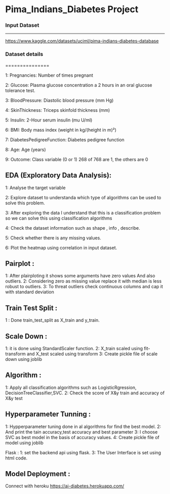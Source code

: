 # Pima_Indians_Diabetes Project

### Input Dataset
------------------------------
https://www.kaggle.com/datasets/uciml/pima-indians-diabetes-database

### Dataset details
===============

1: Pregnancies: Number of times pregnant

2: Glucose: Plasma glucose concentration a 2 hours in an oral glucose tolerance test.

3: BloodPressure: Diastolic blood pressure (mm Hg)

4: SkinThickness: Triceps skinfold thickness (mm)

5: Insulin: 2-Hour serum insulin (mu U/ml)

6: BMI: Body mass index (weight in kg/(height in m)²)

7: DiabetesPedigreeFunction: Diabetes pedigree function

8: Age: Age (years)

9: Outcome: Class variable (0 or 1) 268 of 768 are 1, the others are 0

## EDA (Exploratory Data Analysis):

1: Analyse the target variable

2: Explore dataset to understanda which type of algorithms can be used to solve this 
   problem.
   
3: After exploring the data I understand that this is a classification problem so we can solve
   this using classification algorithms
   
4: Check the dataset information such as  shape , info , describe.

5: Check whether there is any missing values.

6: Plot the heatmap using correlation in input dataset.

## Pairplot :

1: After plairploting it shows some arguments have zero values And also outliers.
2: Considering zero as missing value replace it with median is less robust to outliers.
3: To threat outliers check continuous columns and cap it with standard deviation

## Train Test Split :
1 : Done train_test_split as X_train and y_train.

## Scale Down :
1: it is done using StandardScaler function.
2: X_train scaled using fit-transform and X_test scaled using transform
3: Create pickle file of scale down using joblib

## Algorithm :
1: Apply all classification algorithms such as LogisticRgression,
   DecisionTreeClassifier,SVC.
2: Check the score of X&y train and accuracy of X&y test

## Hyperparameter Tunning :
1: Hypperparameter tuning done in al algorithms for find the best model.
2: And print the tain accuracy,test accuracy and best parameter
3: I choose SVC as best model in the basis of accuracy values.
4: Create pickle file of model using joblib

Flask :
1: set the backend api using flask.
3: The User Interface is set using html code.

## Model Deployment :
 Connect with heroku 
 https://ai-diabetes.herokuapp.com/







  
